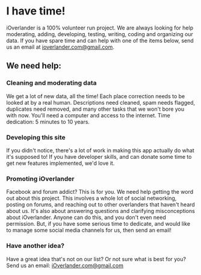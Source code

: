 # I have time!

iOverlander is a 100% volunteer run project. We are always looking for help moderating, adding, developing, testing, writing, coding and organizing our data. If you have spare time and can help with one of the items below, send us an email at ioverlander.com@gmail.com.

## We need help:

### Cleaning and moderating data

We get a lot of new data, all the time! Each place correction needs to be looked at by a real human. Descriptions need cleaned, spam needs flagged, duplicates need removed, and many other tasks that we won't bore you with now. You'll need a computer and access to the internet. Time dedication: 5 minutes to 10 years.

### Developing this site

If you didn't notice, there's a lot of work in making this app actually do what it's supposed to! If you have developer skills, and can donate some time to get new features implemented, we'd love it. 

### Promoting iOverlander

Facebook and forum addict? This is for you. We need help getting the word out about this project. This involves a whole lot of social networking, posting on forums, and reaching out to other overlanders that haven't heard about us. It's also about answering questions and clarifying misconceptions about iOverlander. Anyone can do this, and you don't even need permission. But, if you have some serious time to dedicate, and would like to manage some social media channels for us, then send an email!

### Have another idea?

Have a great idea that's not on our list? Or not sure what is best for you? Send us an email: iOverlander.com@gmail.com
